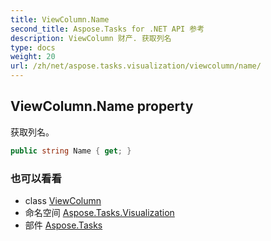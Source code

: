 ```yaml
---
title: ViewColumn.Name
second_title: Aspose.Tasks for .NET API 参考
description: ViewColumn 财产. 获取列名
type: docs
weight: 20
url: /zh/net/aspose.tasks.visualization/viewcolumn/name/
---
```

## ViewColumn.Name property

获取列名。

```csharp
public string Name { get; }
```

### 也可以看看

* class [ViewColumn](../)
* 命名空间 [Aspose.Tasks.Visualization](../../viewcolumn/)
* 部件 [Aspose.Tasks](../../../)


